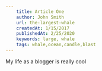 ```yaml
---
    title: Article One
    author: John Smith
    url: the-largest-whale
    createdAt: 1/15/2017
    publishedAt: 2/25/2020
    keywords: large, whale
    tags: whale,ocean,candle,blast
---
```


My life as a blogger is really cool